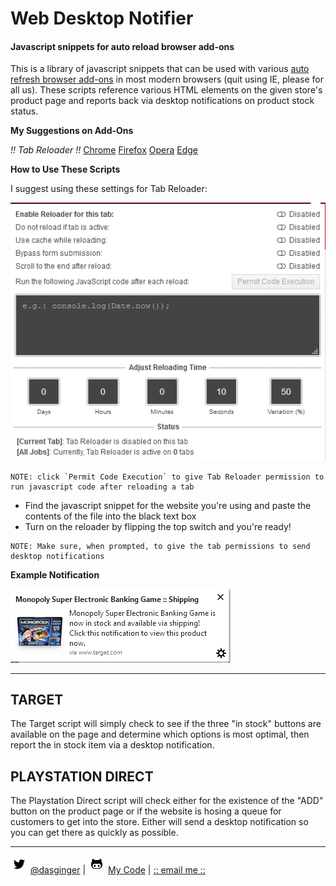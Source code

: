 # Web Desktop Notifier
#### Javascript snippets for auto reload browser add-ons

This is a library of javascript snippets that can be used with various [auto refresh browser add-ons](https://www.reddit.com/r/chrome/comments/8u89am/safe_and_reliable_auto_refresh/) in most modern browsers (quit using IE, please for all us). These scripts reference various HTML elements on the given store's product page and reports back via desktop notifications on product stock status.

**My Suggestions on Add-Ons**

_!! Tab Reloader !!_
[Chrome](https://chrome.google.com/webstore/detail/tab-reloader-page-auto-re/dejobinhdiimklegodgbmbifijpppopn?hl=en)
[Firefox](https://addons.mozilla.org/en-US/firefox/addon/tab-reloader/)
[Opera](https://addons.opera.com/en/extensions/details/tab-reloader/)
[Edge](https://microsoftedge.microsoft.com/addons/detail/tab-reloader-page-auto-r/amclpbiglkmdhodbgnchnkmfdghnabik)

**How to Use These Scripts**

I suggest using these settings for Tab Reloader:

![tab-reloader](markdown_assets/auto-reloader-screenshot.png)

```
NOTE: click `Permit Code Execution` to give Tab Reloader permission to run javascript code after reloading a tab
```

* Find the javascript snippet for the website you're using and paste the contents of the file into the black text box
* Turn on the reloader by flipping the top switch and you're ready!

```
NOTE: Make sure, when prompted, to give the tab permissions to send desktop notifications
```

**Example Notification**

![notification-example](markdown_assets/notification-example.png)

---

## TARGET

The Target script will simply check to see if the three "in stock" buttons are available on the page and determine which options is most optimal, then report the in stock item via a desktop notification.

## PLAYSTATION DIRECT

The Playstation Direct script will check either for the existence of the "ADD" button on the product page or if the website is hosing a queue for customers to get into the store. Either will send a desktop notification so you can get there as quickly as possible.

---

![twitter](markdown_assets/twitter.png) [@dasginger](https://twitter.com/DasGinger) | ![github](markdown_assets/github.png) [My Code](https://github.com/DasGinger) | [:: email me ::](mailto:jcweber90@gmail.com)